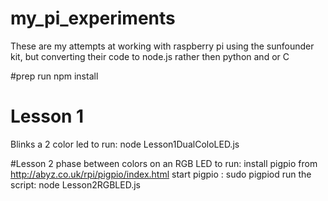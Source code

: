 # my_pi_experiments
These are my attempts at working with raspberry pi using the sunfounder kit, but converting their code to node.js rather then python and or C

#prep
run npm install

# Lesson 1
Blinks a 2 color led
to run:
node Lesson1DualColoLED.js

#Lesson 2
phase between colors on an RGB LED
to run:
install pigpio from http://abyz.co.uk/rpi/pigpio/index.html
start pigpio :
sudo pigpiod
run the script:
node Lesson2RGBLED.js
